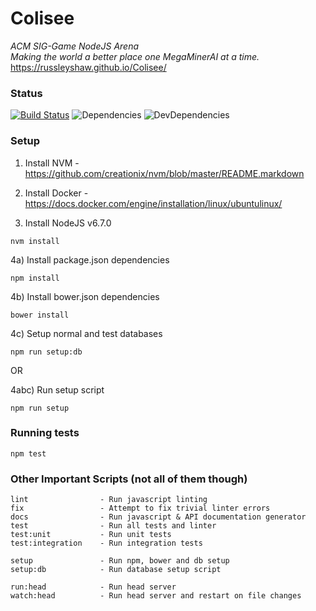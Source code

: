 # Colisee
*ACM SIG-Game NodeJS Arena*  
_Making the world a better place one MegaMinerAI at a time._  
https://russleyshaw.github.io/Colisee/

### Status
[![Build Status](https://travis-ci.org/russleyshaw/Colisee.svg?branch=master)](https://travis-ci.org/russleyshaw/Colisee) ![Dependencies](https://david-dm.org/russleyshaw/Colisee.svg) ![DevDependencies](https://img.shields.io/david/dev/russleyshaw/Colisee.svg)


### Setup
1) Install NVM - https://github.com/creationix/nvm/blob/master/README.markdown  
2) Install Docker - https://docs.docker.com/engine/installation/linux/ubuntulinux/

3) Install NodeJS v6.7.0
```
nvm install
```

4a) Install package.json dependencies
```
npm install
```

4b) Install bower.json dependencies
```
bower install
```

4c) Setup normal and test databases
```
npm run setup:db
```

OR

4abc) Run setup script
```
npm run setup
```

### Running tests
```
npm test
```

### Other Important Scripts (not all of them though)
```
lint                - Run javascript linting
fix                 - Attempt to fix trivial linter errors
docs                - Run javascript & API documentation generator
test                - Run all tests and linter
test:unit           - Run unit tests
test:integration    - Run integration tests

setup               - Run npm, bower and db setup
setup:db            - Run database setup script

run:head            - Run head server
watch:head          - Run head server and restart on file changes
```
